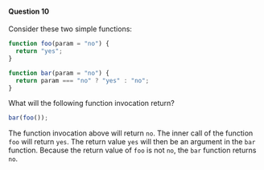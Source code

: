 #### Question 10

Consider these two simple functions:

```javascript
function foo(param = "no") {
  return "yes";
}

function bar(param = "no") {
  return param === "no" ? "yes" : "no";
}
```

What will the following function invocation return?

```javascript
bar(foo());
```



The function invocation above will return `no`.  The inner call of the function `foo` will return `yes`.  The return value `yes` will then be an argument in the `bar` function.  Because the return value of `foo` is not `no`, the `bar` function returns `no`.